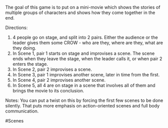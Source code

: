 The goal of this game is to put on a mini-movie which shows the stories of multiple groups of characters and shows how they come together in the end.

Directions:
1. 4 people go on stage, and split into 2 pairs. Either the audience or the leader gives them some CROW - who are they, where are they, what are they doing.
2. In Scene 1, pair 1 starts on stage and improvises a scene. The scene ends when they leave the stage, when the leader calls it, or when pair 2 enters the stage.
3. In Scene 2, pair 2 improvises a scene.
4. In Scene 3, pair 1 improvises another scene, later in time from the first.
5. In Scene 4, pair 2 improvises another scene.
6. In Scene 5, all 4 are on stage in a scene that involves all of them and brings the movie to its conclusion.

Notes: You can put a twist on this by forcing the first few scenes to be done silently. That puts more emphasis on action-oriented scenes and full body communication.

#Scenes
